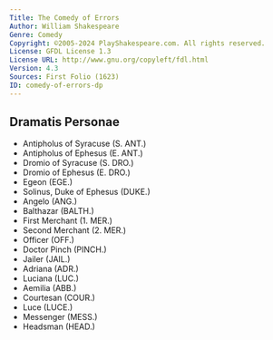 ```yaml
---
Title: The Comedy of Errors
Author: William Shakespeare
Genre: Comedy
Copyright: ©2005-2024 PlayShakespeare.com. All rights reserved.
License: GFDL License 1.3
License URL: http://www.gnu.org/copyleft/fdl.html
Version: 4.3
Sources: First Folio (1623)
ID: comedy-of-errors-dp
---
```


## Dramatis Personae


- Antipholus of Syracuse (S. ANT.)
- Antipholus of Ephesus (E. ANT.)
- Dromio of Syracuse (S. DRO.)
- Dromio of Ephesus (E. DRO.)
- Egeon (EGE.)
- Solinus, Duke of Ephesus (DUKE.)
- Angelo (ANG.)
- Balthazar (BALTH.)
- First Merchant (1. MER.)
- Second Merchant (2. MER.)
- Officer (OFF.)
- Doctor Pinch (PINCH.)
- Jailer (JAIL.)
- Adriana (ADR.)
- Luciana (LUC.)
- Aemilia (ABB.)
- Courtesan (COUR.)
- Luce (LUCE.)
- Messenger (MESS.)
- Headsman (HEAD.)
